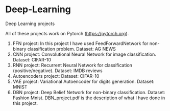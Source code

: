 # Deep-Learning
Deep Learning projects

All of these projects work on Pytorch (https://pytorch.org).

1) FFN project: In this project I have used FeedForwardNetwork for non-binary classification problem. Dataset: AG NEWS
2) CNN project: Convolutional Neural Network for image classification. Dataset: CIFAR-10
3) RNN project: Recurrent Neural Network for classification (positive/negative). Dataset: IMDB reviews
4) Autoencoders project: Dataset: CIFAR-10
5) VAE project: Variational Autoencoder for digits generation. Dataset: MNIST
6) DBN project: Deep Belief Network for non-binary classification. Dataset: Fashion Mnist. DBN_project.pdf is the description of what I have done in this project.
